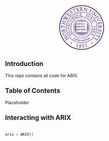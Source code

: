 <p align="center">
  <img width="150" src="media/nu_logo.png">
  </a>
</p>

## Introduction
This repo contains all code for ARIX. 

## Table of Contents
Placeholder


## Interacting with ARIX
```python

arix = ARIX()

```